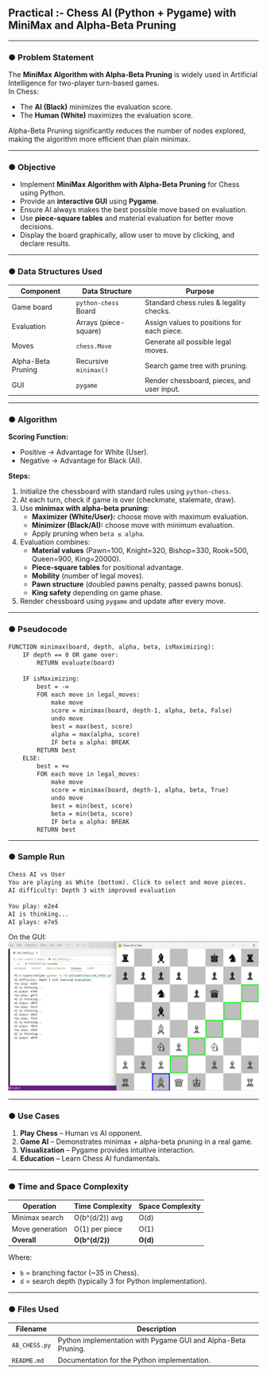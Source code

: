 ## Practical :- Chess AI (Python + Pygame) with MiniMax and Alpha-Beta Pruning  

---

### ● Problem Statement  
The **MiniMax Algorithm with Alpha-Beta Pruning** is widely used in Artificial Intelligence for two-player turn-based games.  
In Chess:  
- The **AI (Black)** minimizes the evaluation score.  
- The **Human (White)** maximizes the evaluation score.  

Alpha-Beta Pruning significantly reduces the number of nodes explored, making the algorithm more efficient than plain minimax.  

---

### ● Objective  
- Implement **MiniMax Algorithm with Alpha-Beta Pruning** for Chess using Python.  
- Provide an **interactive GUI** using **Pygame**.  
- Ensure AI always makes the best possible move based on evaluation.  
- Use **piece-square tables** and material evaluation for better move decisions.  
- Display the board graphically, allow user to move by clicking, and declare results.  

---

### ● Data Structures Used  

| Component          | Data Structure         | Purpose |
|--------------------|------------------------|---------|
| Game board         | `python-chess` Board   | Standard chess rules & legality checks. |
| Evaluation         | Arrays (piece-square)  | Assign values to positions for each piece. |
| Moves              | `chess.Move`           | Generate all possible legal moves. |
| Alpha-Beta Pruning | Recursive `minimax()`  | Search game tree with pruning. |
| GUI                | `pygame`               | Render chessboard, pieces, and user input. |

---

### ● Algorithm  

**Scoring Function:**  
- Positive → Advantage for White (User).  
- Negative → Advantage for Black (AI).  

**Steps:**  
1. Initialize the chessboard with standard rules using `python-chess`.  
2. At each turn, check if game is over (checkmate, stalemate, draw).  
3. Use **minimax with alpha-beta pruning**:  
   - **Maximizer (White/User):** choose move with maximum evaluation.  
   - **Minimizer (Black/AI):** choose move with minimum evaluation.  
   - Apply pruning when `beta ≤ alpha`.  
4. Evaluation combines:  
   - **Material values** (Pawn=100, Knight=320, Bishop=330, Rook=500, Queen=900, King=20000).  
   - **Piece-square tables** for positional advantage.  
   - **Mobility** (number of legal moves).  
   - **Pawn structure** (doubled pawns penalty, passed pawns bonus).  
   - **King safety** depending on game phase.  
5. Render chessboard using `pygame` and update after every move.  

---

### ● Pseudocode  

```
FUNCTION minimax(board, depth, alpha, beta, isMaximizing):
    IF depth == 0 OR game over:
        RETURN evaluate(board)

    IF isMaximizing:
        best = -∞
        FOR each move in legal_moves:
            make move
            score = minimax(board, depth-1, alpha, beta, False)
            undo move
            best = max(best, score)
            alpha = max(alpha, score)
            IF beta ≤ alpha: BREAK
        RETURN best
    ELSE:
        best = +∞
        FOR each move in legal_moves:
            make move
            score = minimax(board, depth-1, alpha, beta, True)
            undo move
            best = min(best, score)
            beta = min(beta, score)
            IF beta ≤ alpha: BREAK
        RETURN best
```

---

### ● Sample Run  

```
Chess AI vs User
You are playing as White (bottom). Click to select and move pieces.
AI difficulty: Depth 3 with improved evaluation

You play: e2e4
AI is thinking...
AI plays: e7e5
```

On the GUI:  
![Chess GUI](chess.jpg)

---

### ● Use Cases  
1. **Play Chess** – Human vs AI opponent.  
2. **Game AI** – Demonstrates minimax + alpha-beta pruning in a real game.  
3. **Visualization** – Pygame provides intuitive interaction.  
4. **Education** – Learn Chess AI fundamentals.  

---

### ● Time and Space Complexity  

| Operation       | Time Complexity | Space Complexity |
|-----------------|-----------------|------------------|
| Minimax search  | O(b^(d/2)) avg  | O(d)             |
| Move generation | O(1) per piece  | O(1)             |
| **Overall**     | **O(b^(d/2))**  | **O(d)**         |

Where:  
- `b` = branching factor (~35 in Chess).  
- `d` = search depth (typically 3 for Python implementation).  

---

### ● Files Used  

| Filename        | Description |
|-----------------|-------------|
| `AB_CHESS.py`   | Python implementation with Pygame GUI and Alpha-Beta Pruning. |
| `README.md`     | Documentation for the Python implementation. |
